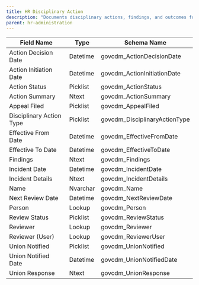 ```yaml
---
title: HR Disciplinary Action
description: "Documents disciplinary actions, findings, and outcomes for personnel."
parent: hr-administration
---
```


| Field Name              | Type     | Schema Name                |
|-------------------------|----------|---------------------------|
| Action Decision Date    | Datetime | govcdm_ActionDecisionDate |
| Action Initiation Date  | Datetime | govcdm_ActionInitiationDate|
| Action Status           | Picklist | govcdm_ActionStatus       |
| Action Summary          | Ntext    | govcdm_ActionSummary      |
| Appeal Filed            | Picklist | govcdm_AppealFiled        |
| Disciplinary Action Type| Picklist | govcdm_DisciplinaryActionType|
| Effective From Date     | Datetime | govcdm_EffectiveFromDate  |
| Effective To Date       | Datetime | govcdm_EffectiveToDate    |
| Findings                | Ntext    | govcdm_Findings           |
| Incident Date           | Datetime | govcdm_IncidentDate       |
| Incident Details        | Ntext    | govcdm_IncidentDetails    |
| Name                    | Nvarchar | govcdm_Name               |
| Next Review Date        | Datetime | govcdm_NextReviewDate     |
| Person                  | Lookup   | govcdm_Person             |
| Review Status           | Picklist | govcdm_ReviewStatus       |
| Reviewer                | Lookup   | govcdm_Reviewer           |
| Reviewer (User)         | Lookup   | govcdm_ReviewerUser       |
| Union Notified          | Picklist | govcdm_UnionNotified      |
| Union Notified Date     | Datetime | govcdm_UnionNotifiedDate  |
| Union Response          | Ntext    | govcdm_UnionResponse      |
